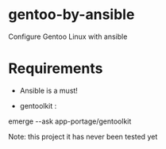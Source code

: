 # gentoo-by-ansible
Configure Gentoo Linux with ansible

# Requirements
- Ansible is a must!

- gentoolkit :

emerge --ask app-portage/gentoolkit


Note: this project it has never been tested yet



